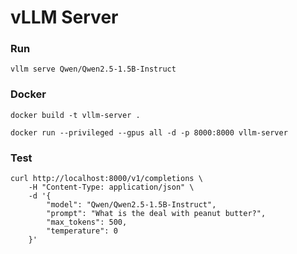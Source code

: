 # vLLM Server

### Run

```
vllm serve Qwen/Qwen2.5-1.5B-Instruct
```

### Docker

```
docker build -t vllm-server .

docker run --privileged --gpus all -d -p 8000:8000 vllm-server
```

### Test

```
curl http://localhost:8000/v1/completions \
    -H "Content-Type: application/json" \
    -d '{
        "model": "Qwen/Qwen2.5-1.5B-Instruct",
        "prompt": "What is the deal with peanut butter?",
        "max_tokens": 500,
        "temperature": 0
    }'

```
